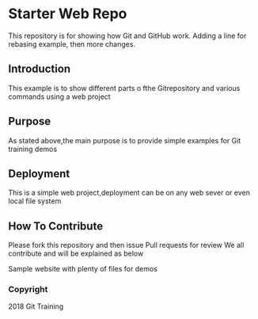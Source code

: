 # Starter Web Repo

This repository is for showing how Git and GitHub work. Adding a line for 
rebasing example, then more changes.
## Introduction
This example is to show different parts o fthe Gitrepository
and various commands using a web project
## Purpose
As stated above,the main purpose is to provide simple
examples for Git training demos

## Deployment
This is a simple web project,deployment can be on any web sever or even local file system

## How To Contribute
Please fork this repository and then issue Pull requests for review
We all contribute and will be explained as below

Sample website with plenty of files for demos
### Copyright
2018 Git Training